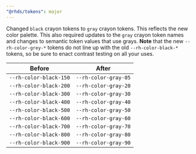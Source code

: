```yaml
---
"@rhds/tokens": major
---
```


Changed `black` crayon tokens to `gray` crayon tokens. This reflects the new 
color palette. This also required updates to the `gray` crayon token names and 
changes to semantic token values that use grays. **Note** that the new 
`--rh-color-grey-*` tokens do not line up with the old `--rh-color-black-*` 
tokens, so be sure to enact contrast testing on all your uses.

| Before                 | After                |
| ---------------------- | -------------------- |
| `--rh-color-black-150` | `--rh-color-gray-05` |
| `--rh-color-black-200` | `--rh-color-gray-20` |
| `--rh-color-black-300` | `--rh-color-gray-30` |
| `--rh-color-black-400` | `--rh-color-gray-40` |
| `--rh-color-black-500` | `--rh-color-gray-50` |
| `--rh-color-black-600` | `--rh-color-gray-60` |
| `--rh-color-black-700` | `--rh-color-gray-70` |
| `--rh-color-black-800` | `--rh-color-gray-80` |
| `--rh-color-black-900` | `--rh-color-gray-90` |
